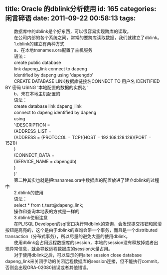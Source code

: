 title: Oracle 的dblink分析使用
id: 165
categories: 闲言碎语
date: 2011-09-22 00:58:13
tags:
---

　　数据库中的dblink是个好东西，可以很容易实现跨库的读取。
</br>　　在公司内部的各个系统之间，常常的要跨库读取数据，我们就建立了dblink。
</br>　　1.dblink的建立有两种方式
</br>　　a、在本地tnsnames.ora配置了主机服务
</br>　　语法：
</br>　　create public database
</br>　　link dapeng_link connect to dapeng
</br>　　identified by dapeng using 'dapengdb'
</br>　　CREATE DATABASE LINK数据库链接名CONNECT TO 用户名 IDENTIFIED BY 密码 USING '本地配置的数据的实例名'
</br>　　b、未在本地主机配置的
</br>　　语法：
</br>　　create database link dapeng_link
</br>　　connect to dapeng identified by dapeng
</br>　　using
</br>　　'(DESCRIPTION =
</br>　　(ADDRESS_LIST =
</br>　　(ADDRESS = (PROTOCOL = TCP)(HOST = 192.168.128.129)(PORT = 1521))
</br>　　)
</br>　　(CONNECT_DATA =
</br>　　(SERVICE_NAME = dapengdb)
</br>　　)
</br>　　)'
</br>　　第二种其实也就是把tnsnames.ora中数据库的配置放进了建立dblink的过程中
</br>　　2.dblink的使用
</br>　　语法：
</br>　　select * from t_test@dapeng_link;
</br>　　操作和查询本地表的方式是一样的
</br>　　3.dblink使用注意
</br>　　在PL/SQL Developer的sql窗口执行带dblink的查询，会发现提交按钮和回滚按钮是高亮的，这个是由于dblink的查询会带一个事务，而且是一个distributed transaction（分布式事务），所以尽量的避免大量的使用dblink。
</br>　　使用dblink会占用远程数据库的session，本地的session没有释放掉或者出现异常信息，就会导致远程数据库的session大量占用。
</br>　　对于使用dblink之后，可以显示的用alter session close database dapeng_link来关闭手动的关闭远程数据库的session连接，但不能执行commit，否则会出现ORA-02080错误或者其他错误。

